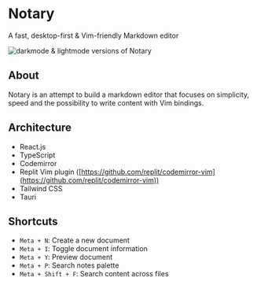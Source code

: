 # Notary

A fast, desktop-first & Vim-friendly Markdown editor

![darkmode & lightmode versions of Notary](https://user-images.githubusercontent.com/19674362/196510742-c06b2bab-9459-45f0-a169-3eeb75abdf6a.png)

## About

Notary is an attempt to build a markdown editor that focuses on simplicity, speed and the possibility to write content with Vim bindings.

## Architecture

- React.js
- TypeScript
- Codemirror
- Replit Vim plugin ([https://github.com/replit/codemirror-vim](https://github.com/replit/codemirror-vim))
- Tailwind CSS
- Tauri

## Shortcuts

- `Meta + N`: Create a new document
- `Meta + I`: Toggle document information
- `Meta + Y`: Preview document
- `Meta + P`: Search notes palette
- `Meta + Shift + F`: Search content across files
